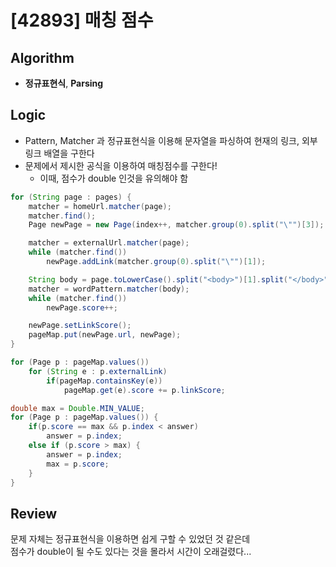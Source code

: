 # [42893] 매칭 점수
## Algorithm
- **정규표현식**, **Parsing**

## Logic
- Pattern, Matcher 과 정규표현식을 이용해 문자열을 파싱하여 현재의 링크, 외부링크 배열을 구한다
- 문제에서 제시한 공식을 이용하여 매칭점수를 구한다!
  - 이때, 점수가 double 인것을 유의해야 함

```java
for (String page : pages) {
    matcher = homeUrl.matcher(page);
    matcher.find();
    Page newPage = new Page(index++, matcher.group(0).split("\"")[3]);

    matcher = externalUrl.matcher(page);
    while (matcher.find())
        newPage.addLink(matcher.group(0).split("\"")[1]);

    String body = page.toLowerCase().split("<body>")[1].split("</body>")[0].replaceAll("[^a-z]", " ");
    matcher = wordPattern.matcher(body);
    while (matcher.find())
        newPage.score++;

    newPage.setLinkScore();
    pageMap.put(newPage.url, newPage);
}

for (Page p : pageMap.values())
    for (String e : p.externalLink)
        if(pageMap.containsKey(e))
            pageMap.get(e).score += p.linkScore;

double max = Double.MIN_VALUE;
for (Page p : pageMap.values()) {
    if(p.score == max && p.index < answer)
        answer = p.index;
    else if (p.score > max) {
        answer = p.index;
        max = p.score;
    }
}
```

## Review
문제 자체는 정규표현식을 이용하면 쉽게 구할 수 있었던 것 같은데  
점수가 double이 될 수도 있다는 것을 몰라서 시간이 오래걸렸다...
